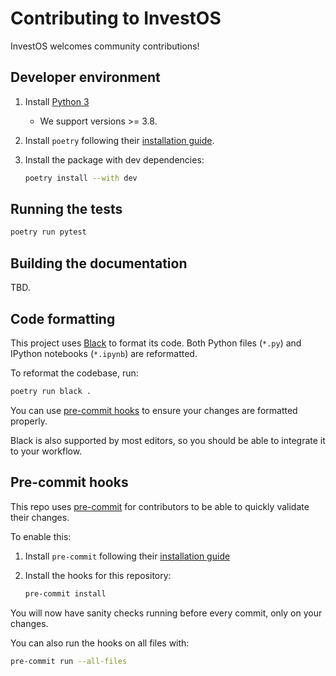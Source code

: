 # Contributing to InvestOS

InvestOS welcomes community contributions!

## Developer environment

1. Install [Python 3](https://www.python.org/downloads/)
    - We support versions >= 3.8.
2. Install `poetry` following their [installation guide](https://python-poetry.org/docs/#installation).
3. Install the package with dev dependencies:

    ```sh
    poetry install --with dev
    ```

## Running the tests

```sh
poetry run pytest
```

## Building the documentation

TBD.

## Code formatting

This project uses [Black](https://black.readthedocs.io/en/stable/) to format its code.
Both Python files (`*.py`) and IPython notebooks (`*.ipynb`) are reformatted.

To reformat the codebase, run:

```sh
poetry run black .
```

You can use [pre-commit hooks](#pre-commit-hooks) to ensure your changes are formatted properly.

Black is also supported by most editors, so you should be able to integrate it to your workflow.

## Pre-commit hooks

This repo uses [pre-commit](https://pre-commit.com/) for contributors to be able to quickly validate their changes.

To enable this:

1. Install `pre-commit` following their [installation guide](https://pre-commit.com/#install)
2. Install the hooks for this repository:

    ```sh
    pre-commit install
    ```

You will now have sanity checks running before every commit, only on your changes.

You can also run the hooks on all files with:

```sh
pre-commit run --all-files
```
